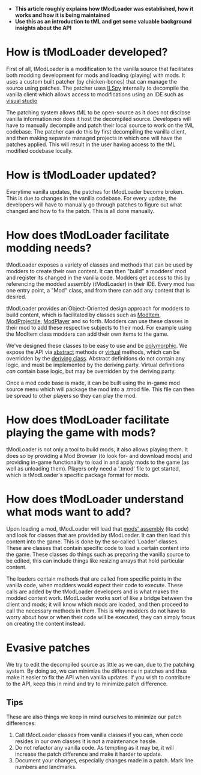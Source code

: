 - **This article roughly explains how tModLoader was established, how it works and how it is being maintained**
- **Use this as an introduction to tML and get some valuable background insights about the API**

# How is tModLoader developed?
First of all, tModLoader is a modification to the vanilla source that facilitates both modding development for mods and loading (playing) with mods. It uses a custom built patcher (by chicken-bones) that can manage the source using patches. The patcher uses [ILSpy](https://github.com/icsharpcode/ILSpy) internally to decompile the vanilla client which allows access to modifications using an IDE such as [visual studio](https://visualstudio.microsoft.com/)

The patching system allows tML to be open-source as it does not disclose vanilla information nor does it host the decompiled source. Developers will have to manually decompile and patch their local source to work on the tML codebase. The patcher can do this by first decompiling the vanilla client, and then making separate managed projects in which one will have the patches applied. This will result in the user having access to the tML modified codebase locally.

# How is tModLoader updated?
Everytime vanilla updates, the patches for tModLoader become broken. This is due to changes in the vanilla codebase. For every update, the developers will have to manually go through patches to figure out what changed and how to fix the patch. This is all done manually.

# How does tModLoader facilitate modding needs?
tModLoader exposes a variety of classes and methods that can be used by modders to create their own content. It can then "build" a modders' mod and register its changed in the vanilla code. Modders get access to this by referencing the modded assembly (tModLoader) in their IDE. Every mod has one entry point, a "Mod" class, and from there can add any content that is desired.

tModLoader provides an Object-Oriented design approach for modders to build content, which is facilitated by classes such as [ModItem](https://github.com/tModLoader/tModLoader/blob/master/patches/tModLoader/Terraria.ModLoader/ModItem.cs), [ModProjectile](https://github.com/tModLoader/tModLoader/blob/master/patches/tModLoader/Terraria.ModLoader/ModProjectile.cs), [ModPlayer](https://github.com/tModLoader/tModLoader/blob/master/patches/tModLoader/Terraria.ModLoader/ModPlayer.cs) and so forth. Modders can use these classes in their mod to add these respective subjects to their mod. For example using the ModItem class modders can add their own items to the game.

We've designed these classes to be easy to use and be [polymorphic](https://en.wikipedia.org/wiki/Polymorphism_(computer_science)). We expose the API via [abstract](https://docs.microsoft.com/en-us/dotnet/csharp/language-reference/keywords/abstract) methods or [virtual](https://docs.microsoft.com/en-us/dotnet/csharp/language-reference/keywords/virtual) methods, which can be overridden by the [deriving class](https://en.cppreference.com/w/cpp/language/derived_class). Abstract definitions do not contain any logic, and must be implemented by the deriving party. Virtual definitions _can_ contain base logic, but may be overridden by the deriving party.

Once a mod code base is made, it can be built using the in-game mod source menu which will package the mod into a .tmod file. This file can then be spread to other players so they can play the mod.

# How does tModLoader facilitate playing the game with mods?
tModLoader is not only a tool to build mods, it also allows playing them. It does so by providing a Mod Browser (to look for- and download mods) and providing in-game functionality to load in and apply mods to the game (as well as unloading them). Players only need a '.tmod' file to get started, which is tModLoader's specific package format for mods.

# How does tModLoader understand what mods want to add?
Upon loading a mod, tModLoader will load that [mods' assembly](https://www.google.com/search?client=firefox-b-d&q=c%23+code+assembly) (its code) and look for classes that are provided by tModLoader. It can then load this content into the game. This is done by the so-called 'Loader' classes. These are classes that contain specific code to load a certain content into the game. These classes do things such as preparing the vanilla source to be edited, this can include things like resizing arrays that hold particular content. 

The loaders contain methods that are called from specific points in the vanilla code, when modders would expect their code to execute. These calls are added by the tModLoader developers and is what makes the modded content work. tModLoader works sort of like a bridge between the client and mods; it will know which mods are loaded, and then proceed to call the necessary methods in them. This is why modders do not have to worry about how or when their code will be executed, they can simply focus on creating the content instead.

# Evasive patches
We try to edit the decompiled source as little as we can, due to the patching system. By doing so, we can minimize the difference in patches and thus make it easier to fix the API when vanilla updates. If you wish to contribute to the API, keep this in mind and try to minimize patch difference.

## Tips
These are also things we keep in mind ourselves to minimize our patch differences:

1. Call tModLoader classes from vanilla classes if you can, when code resides in our own classes it is not a maintenance hassle.
1. Do not refactor any vanilla code. As tempting as it may be, it will increase the patch difference and make it harder to update.
1. Document your changes, especially changes made in a patch. Mark line numbers and landmarks.
